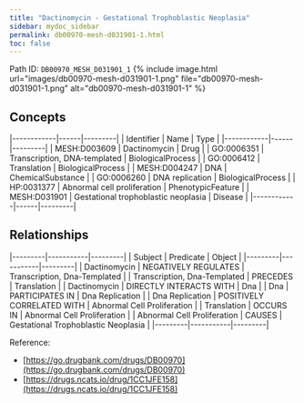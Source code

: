 ```yaml
---
title: "Dactinomycin - Gestational Trophoblastic Neoplasia"
sidebar: mydoc_sidebar
permalink: db00970-mesh-d031901-1.html
toc: false 
---
```



Path ID: `DB00970_MESH_D031901_1`
{% include image.html url="images/db00970-mesh-d031901-1.png" file="db00970-mesh-d031901-1.png" alt="db00970-mesh-d031901-1" %}

## Concepts

|------------|------|---------|
| Identifier | Name | Type    |
|------------|------|---------|
| MESH:D003609 | Dactinomycin | Drug |
| GO:0006351 | Transcription, DNA-templated | BiologicalProcess |
| GO:0006412 | Translation | BiologicalProcess |
| MESH:D004247 | DNA | ChemicalSubstance |
| GO:0006260 | DNA replication | BiologicalProcess |
| HP:0031377 | Abnormal cell proliferation | PhenotypicFeature |
| MESH:D031901 | Gestational trophoblastic neoplasia | Disease |
|------------|------|---------|

## Relationships

|---------|-----------|---------|
| Subject | Predicate | Object  |
|---------|-----------|---------|
| Dactinomycin | NEGATIVELY REGULATES | Transcription, Dna-Templated |
| Transcription, Dna-Templated | PRECEDES | Translation |
| Dactinomycin | DIRECTLY INTERACTS WITH | Dna |
| Dna | PARTICIPATES IN | Dna Replication |
| Dna Replication | POSITIVELY CORRELATED WITH | Abnormal Cell Proliferation |
| Translation | OCCURS IN | Abnormal Cell Proliferation |
| Abnormal Cell Proliferation | CAUSES | Gestational Trophoblastic Neoplasia |
|---------|-----------|---------|

Reference: 
  - [https://go.drugbank.com/drugs/DB00970](https://go.drugbank.com/drugs/DB00970)
  - [https://drugs.ncats.io/drug/1CC1JFE158](https://drugs.ncats.io/drug/1CC1JFE158)
